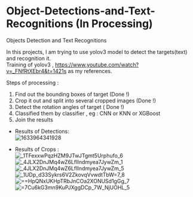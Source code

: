 # Object-Detections-and-Text-Recognitions (In Processing)
Objects Detection and Text Recognitions

In this projects, I am trying to use yolov3 model to detect the targets(text) and recognition it.<br>
Training of yolov3 , https://www.youtube.com/watch?v=_FNfRtXEbr4&t=1421s as my references. <br>


Steps of processing : <br>
1. Find out the bounding boxes of target (Done !)<br>
2. Crop it out and split into several cropped images  (Done !) <br>
3. Detect the rotation angles of target ( Done !)<br>
4. Classified them by classifier , eg : CNN or KNN or XGBoost <br>
5. Join the results <br>


- Results of Detections: <br>
![1633964341928](https://user-images.githubusercontent.com/55430748/136812307-2ac3b6e4-d948-407d-86a4-904bcea64ee6.jpg)

- Results of Crops : <br>
![_1TFexxwPqzHZM9JTwJTgmt5Urphufo_6](https://user-images.githubusercontent.com/55430748/138434590-cca24815-e9fe-430c-8d0d-a67a06749463.png)
![_4JLX2DnJMq4wZ6LfIIndmyea7JywZm_1](https://user-images.githubusercontent.com/55430748/138434654-e21c9b19-1438-48ad-9f41-0730f35dc6b2.png)
![_4JLX2DnJMq4wZ6LfIIndmyea7JywZm_5](https://user-images.githubusercontent.com/55430748/138434660-d069f094-058f-40e9-9040-23f05a3901cd.png)
![_1UDp_d33Sykrs6V2ZkovqVvwdtTbW=7_8](https://user-images.githubusercontent.com/55430748/138435111-734d729f-e166-47d5-b589-39c201f91488.png)
![==HpQNxUKHpTRbJnCOa2XONUSd1gGg_7](https://user-images.githubusercontent.com/55430748/138435130-e129b06d-ca62-423b-ac3e-e2087738dad9.png)
![=7Cu6kG3mn9KuPJXggDCp_7W_NjUOHL_5](https://user-images.githubusercontent.com/55430748/138435155-12e2dd59-8f42-4abc-b174-ee03ef0ab5d3.png)
